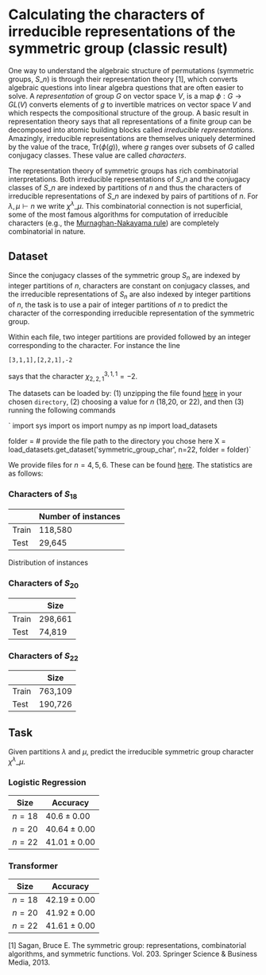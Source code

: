 # Calculating the characters of irreducible representations of the symmetric group (classic result)

One way to understand the algebraic structure of permutations (symmetric groups, $S\_n$) is through their representation theory \[1\], which converts algebraic questions into linear algebra questions that are often easier to solve. 
A *representation* of group $G$ on vector space $V$, is a map $\phi:G \rightarrow GL(V)$ converts elements of $g$ to invertible matrices on vector space $V$ and which respects the compositional structure of the group. A basic result in representation theory says that all representations of a finite group can be decomposed into atomic building blocks called *irreducible representations*. Amazingly, irreducible representations are themselves uniquely determined by the value of the trace, $\text{Tr}(\phi(g))$, where $g$ ranges over subsets of $G$ called conjugacy classes. These value are called *characters*. 

The representation theory of symmetric groups has rich combinatorial interpretations. Both irreducible representations of $S\_n$ and the conjugacy classes of $S\_n$ are indexed by partitions of $n$ and thus the characters of irreducible representations of $S\_n$ are indexed by pairs of partitions of $n$. For $\lambda,\mu \vdash n$ we write $\chi^\lambda\_\mu$. This combinatorial connection is not superficial, some of the most famous algorithms for computation of irreducible characters (e.g., the [Murnaghan-Nakayama rule](https://en.wikipedia.org/wiki/Murnaghan–Nakayama_rule)) are completely combinatorial in nature.

## Dataset 
Since the conjugacy classes of the symmetric group $S_n$ are indexed by integer partitions of $n$, characters are constant on conjugacy classes, and the irreducible representations of $S_n$ are also indexed by integer partitions of $n$, the task is to use a pair of integer partitions of $n$ to predict the character of the corresponding irreducible representation of the symmetric group.

Within each file, two integer partitions are provided followed by an integer corresponding to the character. For instance the line

`[3,1,1],[2,2,1],-2`  

says that the character $\chi^{3,1,1}_{2,2,1} = −2$. 

The datasets can be loaded by: (1) unzipping the file found [here](https://drive.google.com/file/d/15AHAn9NnC7crzG_8BnaH3pp1aOGUUniV/view?usp=sharing) in your chosen `directory`, (2) choosing a value for $n$ (18,20, or 22), and then (3) running the following commands

`
import sys
import os
import numpy as np
import load_datasets

folder = # provide the file path to the directory you chose here
X = load_datasets.get_dataset('symmetric_group_char', n=22, folder = folder)`

We provide files for $n = 4, 5, 6$. These can be found [here](https://drive.google.com/file/d/15AHAn9NnC7crzG_8BnaH3pp1aOGUUniV/view?usp=sharing). The statistics are as follows:

### Characters of $S_{18}$

|  | Number of instances | 
|----------|----------|
| Train | 118,580 |
| Test  | 29,645 |

Distribution of instances

### Characters of $S_{20}$

|  | Size | 
|----------|----------|
| Train | 298,661 |
| Test  | 74,819 |

### Characters of $S_{22}$

|  | Size | 
|----------|----------|
| Train | 763,109 |
| Test  | 190,726 |

## Task 
Given partitions $\lambda$ and $\mu$, predict the irreducible symmetric group character $\chi^{\lambda}\_{\mu}$.


### Logistic Regression

| Size | Accuracy | 
|----------|----------|
| $n= 18$ | $40.6 \pm 0.00%$ |
| $n= 20$  | $40.64 \pm 0.00%$ |
| $n= 22$  | $41.01 \pm 0.00%$ | 

### Transformer

| Size | Accuracy | 
|----------|----------|
| $n= 18$ | $42.19 \pm 0.00%$ |
| $n= 20$  | $41.92 \pm 0.00%$ |
| $n= 22$  | $41.61 \pm 0.00$ | 

\[1\] Sagan, Bruce E. The symmetric group: representations, combinatorial algorithms, and symmetric functions. Vol. 203. Springer Science & Business Media, 2013.


